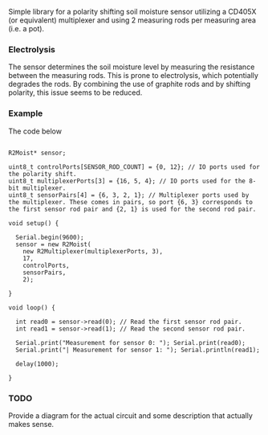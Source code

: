 
Simple library for a polarity shifting soil moisture sensor utilizing a CD405X (or equivalent) multiplexer and using 2 measuring rods per measuring area (i.e. a pot).

### Electrolysis

The sensor determines the soil moisture level by measuring the resistance between the measuring rods. This is prone to electrolysis, which potentially degrades the rods. By combining the use of graphite rods and by shifting polarity, this issue seems to be reduced.

### Example

The code below 


```

R2Moist* sensor;

uint8_t controlPorts[SENSOR_ROD_COUNT] = {0, 12}; // IO ports used for the polarity shift.
uint8_t multiplexerPorts[3] = {16, 5, 4}; // IO ports used for the 8-bit multiplexer.
uint8_t sensorPairs[4] = {6, 3, 2, 1}; // Multiplexer ports used by the multiplexer. These comes in pairs, so port {6, 3} corresponds to the first sensor rod pair and {2, 1} is used for the second rod pair. 

void setup() {

  Serial.begin(9600);
  sensor = new R2Moist(
    new R2Multiplexer(multiplexerPorts, 3),
    17,
    controlPorts, 
    sensorPairs,
    2);
  
}

void loop() {

  int read0 = sensor->read(0); // Read the first sensor rod pair.
  int read1 = sensor->read(1); // Read the second sensor rod pair.

  Serial.print("Measurement for sensor 0: "); Serial.print(read0);
  Serial.print("| Measurement for sensor 1: "); Serial.println(read1);

  delay(1000);

}
```
### TODO

Provide a diagram for the actual circuit and some description that actually makes sense.